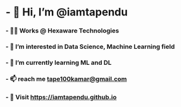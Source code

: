 # - 👋 Hi, I’m @iamtapendu
### - :technologist: Works @ Hexaware Technologies
### - 👀 I’m interested in Data Science, Machine Learning field
### - 🌱 I’m currently learning ML and DL
### - 📫 reach me tape100kamar@gmail.com
### - :runner: Visit https://iamtapendu.github.io

<!---
iamtapendu/iamtapendu is a ✨ special ✨ repository because its `README.md` (this file) appears on your GitHub profile.
You can click the Preview link to take a look at your changes.
--->
